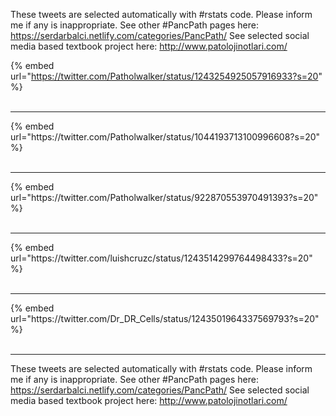 

These tweets are selected automatically with #rstats code. Please inform me if any is inappropriate.
See other #PancPath pages here: https://serdarbalci.netlify.com/categories/PancPath/ 
See selected social media based textbook project here: http://www.patolojinotlari.com/

{% embed url="https://twitter.com/Patholwalker/status/1243254925057916933?s=20" %}<br>
<br>
<hr>
{% embed url="https://twitter.com/Patholwalker/status/1044193713100996608?s=20" %}<br>
<br>
<hr>
{% embed url="https://twitter.com/Patholwalker/status/922870553970491393?s=20" %}<br>
<br>
<hr>
{% embed url="https://twitter.com/luishcruzc/status/1243514299764498433?s=20" %}<br>
<br>
<hr>
{% embed url="https://twitter.com/Dr_DR_Cells/status/1243501964337569793?s=20" %}<br>
<br>
<hr>


These tweets are selected automatically with #rstats code. Please inform me if any is inappropriate.
See other #PancPath pages here: https://serdarbalci.netlify.com/categories/PancPath/ 
See selected social media based textbook project here: http://www.patolojinotlari.com/
